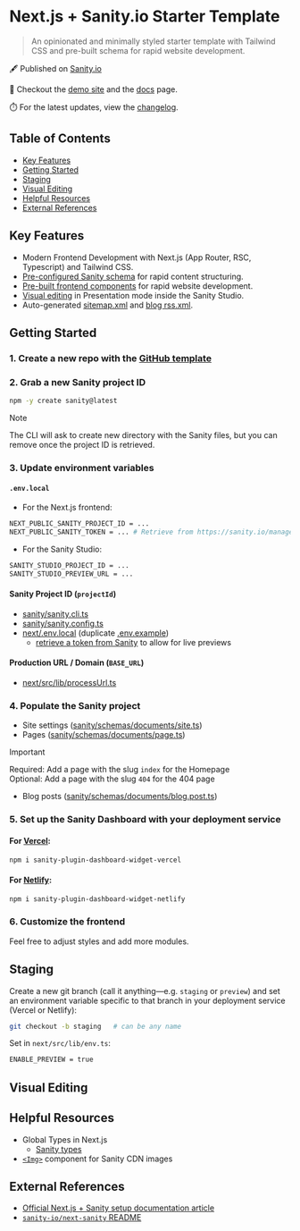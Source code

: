 # Next.js + Sanity.io Starter Template

> An opinionated and minimally styled starter template with Tailwind CSS and pre-built schema for rapid website development.

🖋️ Published on [Sanity.io](https://www.sanity.io/templates/next-sanity-template)

🚀 Checkout the [demo site](https://next-sanity-template-demo.vercel.app) and the [docs](https://next-sanity-template-demo.vercel.app) page.

⏱️ For the latest updates, view the [changelog](/CHANGELOG.md).

## Table of Contents

- [Key Features](#key-features)
- [Getting Started](#getting-started)
- [Staging](#staging)
- [Visual Editing](#visual-editing)
- [Helpful Resources](#helpful-resources)
- [External References](#external-references)

## Key Features

- Modern Frontend Development with Next.js (App Router, RSC, Typescript) and Tailwind CSS.
- [Pre-configured Sanity schema](/sanity/schemas/index.ts) for rapid content structuring.
- [Pre-built frontend components](/next/src/ui/) for rapid website development.
- [Visual editing](#visual-editing) in Presentation mode inside the Sanity Studio.
- Auto-generated [sitemap.xml](next/src/app/sitemap.ts) and [blog rss.xml](next/src/app/blog/rss.xml/route.ts).

## Getting Started

### 1. Create a new repo with the [GitHub template](https://github.com/new?template_name=next-sanity-template&template_owner=nuotsu)

### 2. Grab a new Sanity project ID

```sh
npm -y create sanity@latest
```

> [!NOTE]
> The CLI will ask to create new directory with the Sanity files, but you can remove once the project ID is retrieved.

### 3. Update environment variables

#### `.env.local`

- For the Next.js frontend:

```sh
NEXT_PUBLIC_SANITY_PROJECT_ID = ...
NEXT_PUBLIC_SANITY_TOKEN = ... # Retrieve from https://sanity.io/manage
```

- For the Sanity Studio:

```sh
SANITY_STUDIO_PROJECT_ID = ...
SANITY_STUDIO_PREVIEW_URL = ...
```

#### Sanity Project ID (`projectId`)

- [sanity/sanity.cli.ts](sanity/sanity.cli.ts)
- [sanity/sanity.config.ts](sanity/sanity.config.ts)
- [next/.env.local](next/.env.local) (duplicate [.env.example](next/.env.example))
  - [retrieve a token from Sanity](https://sanity.io/manage) to allow for live previews

#### Production URL / Domain (`BASE_URL`)

- [next/src/lib/processUrl.ts](next/src/lib/processUrl.ts)

### 4. Populate the Sanity project

- Site settings ([sanity/schemas/documents/site.ts](sanity/schemas/documents/site.ts))
- Pages ([sanity/schemas/documents/page.ts](sanity/schemas/documents/page.ts))

> [!IMPORTANT]
> Required: Add a page with the slug `index` for the Homepage<br>
> Optional: Add a page with the slug `404` for the 404 page

- Blog posts ([sanity/schemas/documents/blog.post.ts](sanity/schemas/documents/blog.post.ts))

### 5. Set up the Sanity Dashboard with your deployment service

#### For [Vercel](https://www.sanity.io/plugins/vercel-dashboard-widget):

```sh
npm i sanity-plugin-dashboard-widget-vercel
```

#### For [Netlify](https://www.sanity.io/plugins/sanity-plugin-dashboard-widget-netlify):

```sh
npm i sanity-plugin-dashboard-widget-netlify
```

### 6. Customize the frontend

Feel free to adjust styles and add more modules.

## Staging

Create a new git branch (call it anything—e.g. `staging` or `preview`) and set an environment variable specific to that branch in your deployment service (Vercel or Netlify):

```sh
git checkout -b staging   # can be any name
```

Set in `next/src/lib/env.ts`:

```sh
ENABLE_PREVIEW = true
```

## Visual Editing

## Helpful Resources

- Global Types in Next.js
  - [Sanity types](next/src/types/Sanity.d.ts)
- [`<Img>`](next/src/ui/Img.tsx) component for Sanity CDN images

## External References

- [Official Next.js + Sanity setup documentation article](https://www.sanity.io/plugins/next-sanity)
- [`sanity-io/next-sanity` README](https://github.com/sanity-io/next-sanity#readme)
